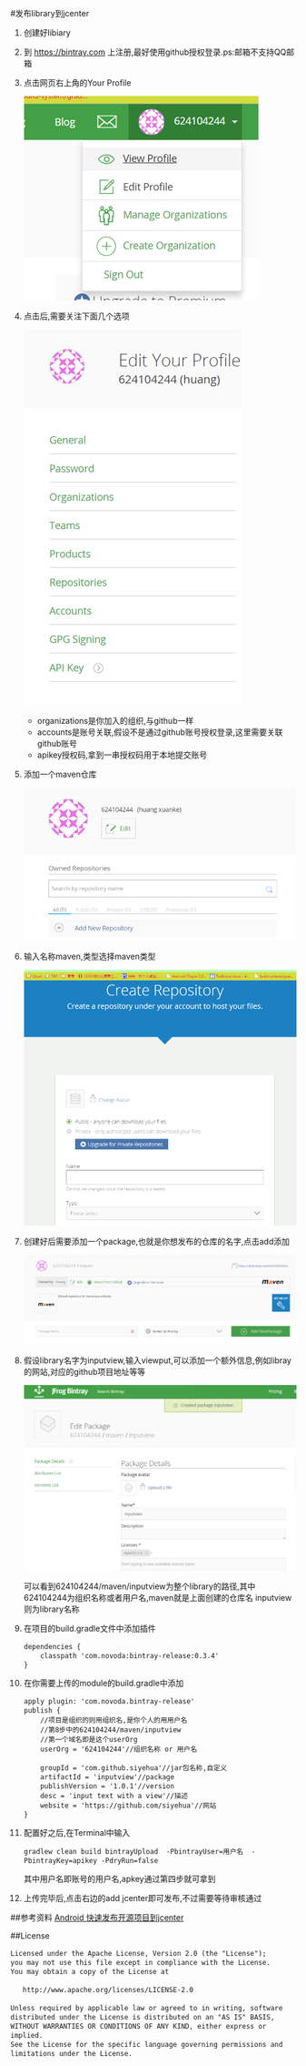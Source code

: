 #发布library到jcenter

1. 创建好libiary
2. 到 https://bintray.com 上注册,最好使用github授权登录.ps:邮箱不支持QQ邮箱
3. 点击网页右上角的Your Profile

    ![Image](/Other/Jarcenter/_005.png)
4. 点击后,需要关注下面几个选项

    ![Image](/Other/Jarcenter/_006.png)

    * organizations是你加入的组织,与github一样
    * accounts是账号关联,假设不是通过github账号授权登录,这里需要关联github账号
    * apikey授权码,拿到一串授权码用于本地提交账号
5. 添加一个maven仓库

    ![Image](/Other/Jarcenter/_001.png)
6. 输入名称maven,类型选择maven类型

    ![Image](/Other/Jarcenter/_002.png)
7. 创建好后需要添加一个package,也就是你想发布的仓库的名字,点击add添加

    ![Image](/Other/Jarcenter/_004.png)
8. 假设library名字为inputview,输入viewput,可以添加一个额外信息,例如libray的网站,对应的github项目地址等等

    ![Image](/Other/Jarcenter/_003.png)

    可以看到624104244/maven/inputview为整个library的路径,其中624104244为组织名称或者用户名,maven就是上面创建的仓库名
    inputview则为library名称
9. 在项目的build.gradle文件中添加插件

    ```
    dependencies {
        classpath 'com.novoda:bintray-release:0.3.4'
    }
    ```
10. 在你需要上传的module的build.gradle中添加

    ```
    apply plugin: 'com.novoda.bintray-release'
    publish {
        //项目是组织的则用组织名,是你个人的用用户名
        //第8步中的624104244/maven/inputview
        //第一个域名即是这个userOrg
        userOrg = '624104244'//组织名称 or 用户名

        groupId = 'com.github.siyehua'//jar包名称,自定义
        artifactId = 'inputview'//package
        publishVersion = '1.0.1'//version
        desc = 'input text with a view'//描述
        website = 'https://github.com/siyehua'//网站
    }
    ```
11. 配置好之后,在Terminal中输入

    ```
    gradlew clean build bintrayUpload  -PbintrayUser=用户名  -PbintrayKey=apikey -PdryRun=false
    ```
    其中用户名即账号的用户名,apkey通过第四步就可拿到
12. 上传完毕后,点击右边的add jcenter即可发布,不过需要等待审核通过

##参考资料
[ Android 快速发布开源项目到jcenter](http://blog.csdn.net/lmj623565791/article/details/51148825)

##License
```
Licensed under the Apache License, Version 2.0 (the "License");
you may not use this file except in compliance with the License.
You may obtain a copy of the License at

   http://www.apache.org/licenses/LICENSE-2.0

Unless required by applicable law or agreed to in writing, software
distributed under the License is distributed on an "AS IS" BASIS,
WITHOUT WARRANTIES OR CONDITIONS OF ANY KIND, either express or implied.
See the License for the specific language governing permissions and
limitations under the License.
```
